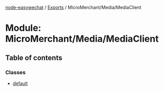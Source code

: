 [node-easywechat](../README.md) / [Exports](../modules.md) / MicroMerchant/Media/MediaClient

# Module: MicroMerchant/Media/MediaClient

## Table of contents

### Classes

- [default](../classes/MicroMerchant_Media_MediaClient.default.md)
